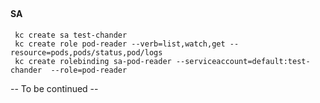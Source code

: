 ##

#### SA 
```
 kc create sa test-chander 
 kc create role pod-reader --verb=list,watch,get --resource=pods,pods/status,pod/logs
 kc create rolebinding sa-pod-reader --serviceaccount=default:test-chander  --role=pod-reader
```
 -- To be continued --